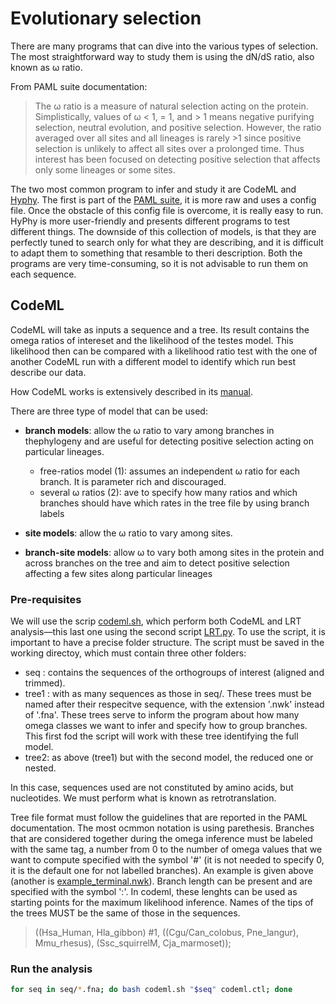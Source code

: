 # Evolutionary selection

There are many programs that can dive into the various types of selection. The most straightforward way to study them is using the dN/dS ratio, also known as ω ratio.

From PAML suite documentation:

>The ω ratio is a measure of natural selection acting on the protein. Simplistically, values of ω < 1, = 1, and > 1 means negative purifying selection, neutral evolution, and positive selection. However, the ratio averaged over all sites and all lineages is rarely >1 since positive selection is unlikely to affect all sites over a prolonged time. Thus interest has been focused on detecting positive selection that affects only some lineages or some sites.

The two most common program to infer and study it are CodeML and [Hyphy](http://hyphy.org/#). The first is part of the [PAML suite](http://abacus.gene.ucl.ac.uk/software/paml.html), it is more raw and uses a config file. Once the obstacle of this config file is overcome, it is really easy to run. HyPhy is more user-friendly and presents different programs to test different things. The downside of this collection of models, is that they are perfectly tuned to search only for what they are describing, and it is difficult to adapt them to something that resamble to theri description. Both the programs are very time-consuming, so it is not advisable to run them on each sequence.

## CodeML

CodeML will take as inputs a sequence and a tree. Its result contains the omega ratios of intereset and the likelihood of the testes model. This likelihood then can be compared with a likelihood ratio test with the one of another CodeML run with a different model to identify which run best describe our data.

How CodeML works is extensively described in its [manual](http://abacus.gene.ucl.ac.uk/software/pamlDOC.pdf).

There are three type of model that can be used:

- **branch models**: allow  the ω ratio to vary among branches in thephylogeny and are useful for detecting positive selection acting on particular lineages.
  
  - free-ratios model (1): assumes an independent ω ratio for each branch. It is parameter rich and discouraged.
  - several ω ratios (2): ave to specify how many ratios and which branches should have which rates in the tree file by using branch labels

- **site models**: allow the ω ratio to vary among sites.
- **branch-site models**: allow ω to vary both among sites in the protein and across branches on the tree and aim to detect positive selection affecting a few sites along particular lineages

### Pre-requisites

We will use the scrip [codeml.sh](./scripts/codeml.sh), which perform both CodeML and LRT analysis—this last one using the second script [LRT.py](./scripts/LRT.py). To use the script, it is important to have a precise folder structure. The script must be saved in the working directoy, which must contain three other folders:

- seq : contains the sequences of the orthogroups of interest (aligned and trimmed).
- tree1 : with as many sequences as those in seq/. These trees must be named after their respecitve sequence, with the extension '.nwk' instead of '.fna'. These trees serve to inform the program about how many omega classes we want to infer and specify how to group branches. This first fod the script will work with these tree identifying the full model.
- tree2: as above (tree1) but with the second model, the reduced one or nested.

In this case, sequences used are not constituted by amino acids, but nucleotides. We must perform what is known as retrotranslation.

Tree file format must follow the guidelines that are reported in the PAML documentation. The most ocmmon notation is using parethesis. Branches that are considered together during the omega inference must be labeled with the same tag, a number from 0 to the number of omega values that we want to compute specified with the symbol '#' (it is not needed to specify 0, it is the default one for not labelled branches). An example is given above (another is [example_terminal.nwk](./example_terminal.nwk)). Branch length can be present and are specified with the symbol ':'. In codeml, these lenghts can be used as starting points for the maximum likelihood inference. Names of the tips of the trees MUST be the same of those in the sequences.

>((Hsa_Human, Hla_gibbon) #1, ((Cgu/Can_colobus, Pne_langur), Mmu_rhesus), (Ssc_squirrelM, Cja_marmoset));

### Run the analysis

```bash
for seq in seq/*.fna; do bash codeml.sh "$seq" codeml.ctl; done
```

